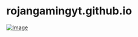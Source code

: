 # rojangamingyt.github.io

<a href="https://bio.link/rojangaming">
         <img alt="Image" src="https://image.thum.io/get/width/1200/https://bio.link/rojangaming">
      </a>
